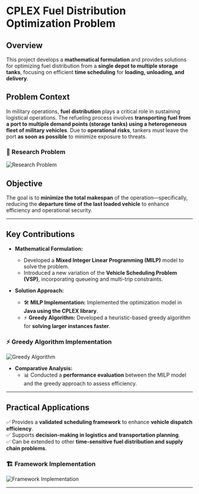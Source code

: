 # CPLEX Fuel Distribution Optimization Problem

## Overview  
This project develops a **mathematical formulation** and provides solutions for optimizing fuel distribution from a **single depot to multiple storage tanks**, focusing on efficient **time scheduling** for **loading, unloading, and delivery**.

## Problem Context  
In military operations, **fuel distribution** plays a critical role in sustaining logistical operations. The refueling process involves **transporting fuel from a port to multiple demand points (storage tanks) using a heterogeneous fleet of military vehicles**. Due to **operational risks**, tankers must leave the port **as soon as possible** to minimize exposure to threats.

### 📌 Research Problem  
![Research Problem](images/research_problem.png)

## Objective  
The goal is to **minimize the total makespan** of the operation—specifically, reducing the **departure time of the last loaded vehicle** to enhance efficiency and operational security.

---

## Key Contributions  

- **Mathematical Formulation:**  
  - Developed a **Mixed Integer Linear Programming (MILP)** model to solve the problem.  
  - Introduced a new variation of the **Vehicle Scheduling Problem (VSP)**, incorporating queueing and multi-trip constraints.

- **Solution Approach:**  
  - 🛠 **MILP Implementation:** Implemented the optimization model in **Java using the CPLEX library**.  
  - ⚡ **Greedy Algorithm:** Developed a heuristic-based greedy algorithm for **solving larger instances faster**.

### ⚡ Greedy Algorithm Implementation  
![Greedy Algorithm](images/greedy_algorithm.png)

- **Comparative Analysis:**  
  - 📊 Conducted a **performance evaluation** between the MILP model and the greedy approach to assess efficiency.

---

## Practical Applications  

✅ Provides a **validated scheduling framework** to enhance **vehicle dispatch efficiency**.  
✅ Supports **decision-making in logistics and transportation planning**.  
✅ Can be extended to other **time-sensitive fuel distribution and supply chain problems**.

### 🏗️ Framework Implementation  
![Framework Implementation](images/framework.png)

---
